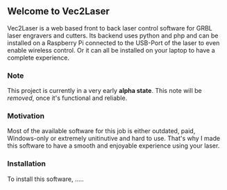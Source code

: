 ## Welcome to Vec2Laser

Vec2Laser is a web based front to back laser control software for GRBL laser engravers and cutters. Its backend uses python and php and can be installed on a Raspberry Pi connected to the USB-Port of the laser to even enable wireless control. Or it can all be installed on your laptop to have a complete experience.

### Note

This project is currently in a very early **alpha state**. This note will be _removed_, once it's functional and reliable.

### Motivation

Most of the available software for this job is either outdated, paid, Windows-only or extremely unitinutive and hard to use. That's why I made this software to have a smooth and enjoyable experience using your laser.

### Installation

To install this software, ..... <coming soon>
